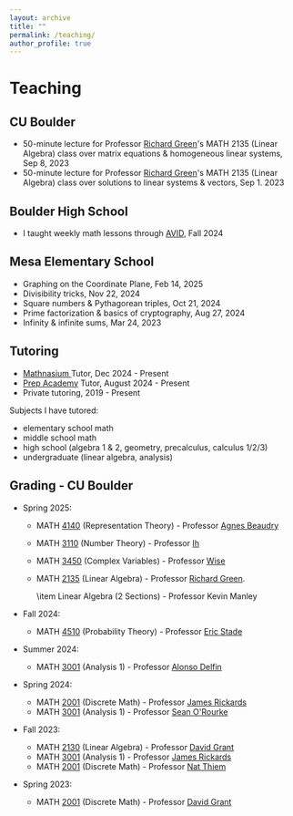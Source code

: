 ```yaml
---
layout: archive
title: ""
permalink: /teaching/
author_profile: true
---
```


# Teaching

## CU Boulder
 * 50-minute lecture for Professor <a href="https://math.colorado.edu/~rmg/">Richard Green</a>'s MATH 2135 (Linear Algebra) class over matrix equations & homogeneous linear systems, Sep 8, 2023
 * 50-minute lecture for Professor <a href="https://math.colorado.edu/~rmg/">Richard Green</a>'s MATH 2135 (Linear Algebra) class over solutions to linear systems & vectors, Sep 1. 2023

## Boulder High School
  * I taught weekly math lessons through <a href="https://boh.bvsd.org/academics/academic-programs/avid-program">AVID</a>, Fall 2024

## Mesa Elementary School
  * Graphing on the Coordinate Plane, Feb 14, 2025 
  * Divisibility tricks, Nov 22, 2024
  * Square numbers & Pythagorean triples, Oct 21, 2024
  * Prime factorization & basics of cryptography, Aug 27, 2024
  * Infinity & infinite sums, Mar 24, 2023

## Tutoring
  * <a href="https://www.mathnasium.com/math-centers/boulder">Mathnasium </a> Tutor, Dec 2024 - Present
  * <a href="https://prepacademytutors.com/location/boulder/?tutor=clyde-k">Prep Academy</a> Tutor, August 2024 - Present  
  * Private tutoring, 2019 - Present

Subjects I have tutored:
  * elementary school math
  * middle school math
  * high school (algebra 1 & 2, geometry, precalculus, calculus 1/2/3)
  * undergraduate (linear algebra, analysis)

## Grading - CU Boulder
* Spring 2025:
  * MATH <a href="https://catalog.colorado.edu/search/?P=MATH%204140">4140</a> (Representation Theory) - Professor <a href="https://sites.google.com/colorado.edu/agnesbeaudry/">Agnes Beaudry</a>
  * MATH <a href="https://catalog.colorado.edu/search/?P=MATH%203110">3110</a> (Number Theory) - Professor <a href="https://www.colorado.edu/math/su-ion-ih">Ih</a>
  * MATH <a href="https://catalog.colorado.edu/search/?P=MATH%203450">3450</a> (Complex Variables) - Professor <a href="https://math.colorado.edu/~jonathan.wise/">Wise</a>
  * MATH <a href="https://catalog.colorado.edu/search/?P=MATH%202135">2135</a> (Linear Algebra) - Professor <a href="https://math.colorado.edu/~rmg/">Richard Green</a>. 
  
    \item Linear Algebra (2 Sections) - Professor Kevin Manley

* Fall 2024:
  * MATH <a href="https://catalog.colorado.edu/search/?P=MATH%204510">4510</a> (Probability Theory) - Professor <a href="https://www.colorado.edu/math/eric-stade">Eric Stade</a> 

* Summer 2024:
  * MATH <a href="https://catalog.colorado.edu/search/?P=MATH%203001">3001</a> (Analysis 1) - Professor <a href="https://math.colorado.edu/~alde9049/">Alonso Delfin</a>

* Spring 2024:
  * MATH <a href="https://catalog.colorado.edu/search/?P=MATH%202001">2001</a> (Discrete Math) - Professor <a href="https://math.colorado.edu/~jari2770/">James Rickards</a>
  * MATH <a href="https://catalog.colorado.edu/search/?P=MATH%203001">3001</a> (Analysis 1) - Professor <a href="https://math.colorado.edu/~seor3821/">Sean O'Rourke</a> 

* Fall 2023:
  * MATH <a href="https://catalog.colorado.edu/search/?P=MATH%202130">2130</a> (Linear Algebra) - Professor <a href="https://www.colorado.edu/math/david-grant">David Grant</a>
  * MATH <a href="https://catalog.colorado.edu/search/?P=MATH%203001">3001</a> (Analysis 1) - Professor <a href="https://math.colorado.edu/~jari2770/">James Rickards</a>
  * MATH <a href="https://catalog.colorado.edu/search/?P=MATH%202001">2001</a> (Discrete Math) - Professor <a href="https://www.colorado.edu/math/nathaniel-thiem">Nat Thiem</a>
  
* Spring 2023: 
  * MATH <a href="https://catalog.colorado.edu/search/?P=MATH%202001">2001</a> (Discrete Math) - Professor <a href="https://www.colorado.edu/math/david-grant">David Grant</a>
